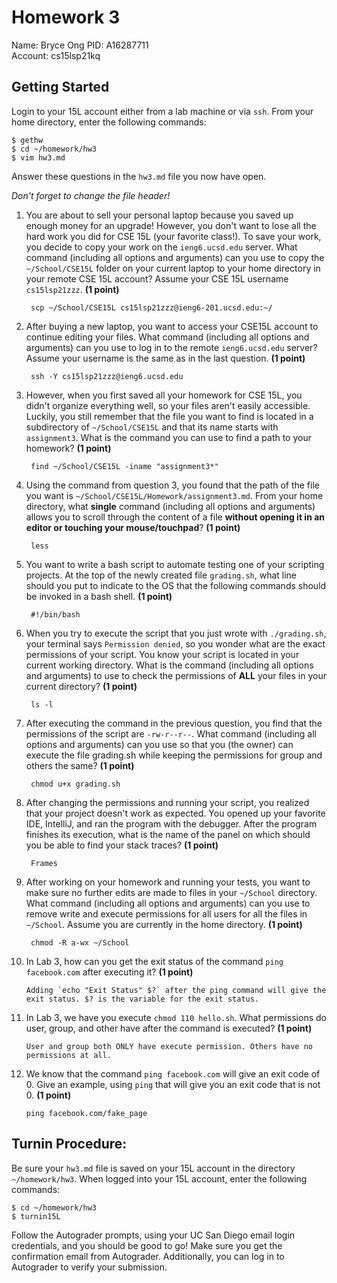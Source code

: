 # Homework 3

Name: Bryce Ong 
PID: A16287711  
Account: cs15lsp21kq

## Getting Started

Login to your 15L account either from a lab machine or via `ssh`. From your
home directory, enter the following commands:

```
$ gethw
$ cd ~/homework/hw3
$ vim hw3.md
```

Answer these questions in the `hw3.md` file you now have open.

_Don't forget to change the file header!_

1. You are about to sell your personal laptop because you saved up enough money for an upgrade! However, you don't want to lose all the hard work you did for CSE 15L (your favorite class!). To save your work, you decide to copy your work on the `ieng6.ucsd.edu` server. What command (including all options and arguments) can you use to copy the `~/School/CSE15L` folder on your current laptop to your home directory in your remote CSE 15L account? Assume your CSE 15L username `cs15lsp21zzz`. **(1 point)**

        scp ~/School/CSE15L cs15lsp21zzz@ieng6-201.ucsd.edu:~/

2. After buying a new laptop, you want to access your CSE15L account to continue editing your files. What command (including all options and arguments) can you use to log in to the remote `ieng6.ucsd.edu` server? Assume your username is the same as in the last question. **(1 point)**

        ssh -Y cs15lsp21zzz@ieng6.ucsd.edu

3. However, when you first saved all your homework for CSE 15L, you didn't organize everything well, so your files aren't easily accessible. Luckily, you still remember that the file you want to find is located in a subdirectory of `~/School/CSE15L` and that its name starts with `assignment3`. What is the command you can use to find a path to your homework? **(1 point)**

        find ~/School/CSE15L -iname "assignment3*"

4. Using the command from question 3, you found that the path of the file you want is `~/School/CSE15L/Homework/assignment3.md`. From your home directory, what **single** command (including all options and arguments) allows you to scroll through the content of a file **without opening it in an editor or touching your mouse/touchpad**? **(1 point)**

        less

5. You want to write a bash script to automate testing one of your scripting projects. At the top of the newly created file `grading.sh`, what line should you put to indicate to the OS that the following commands should be invoked in a bash shell. **(1 point)**

        #!/bin/bash

6. When you try to execute the script that you just wrote with `./grading.sh`, your terminal says `Permission denied`, so you wonder what are the exact permissions of your script. You know your script is located in your current working directory. What is the command (including all options and arguments) to use to check the permissions of **ALL** your files in your current directory? **(1 point)**

        ls -l

7. After executing the command in the previous question, you find that the permissions of the script are `-rw-r--r--`. What command (including all options and arguments) can you use so that you (the owner) can execute the file grading.sh while keeping the permissions for group and others the same? **(1 point)**

        chmod u+x grading.sh

8. After changing the permissions and running your script, you realized that your project doesn't work as expected. You opened up your favorite IDE, IntelliJ, and ran the program with the debugger. After the program finishes its execution, what is the name of the panel on which should you be able to find your stack traces?  **(1 point)**

        Frames

9. After working on your homework and running your tests, you want to make sure no further edits are made to files in your `~/School` directory. What command (including all options and arguments) can you use to remove write and execute permissions for all users for all the files in `~/School`. Assume you are currently in the home directory. **(1 point)** 

        chmod -R a-wx ~/School

10. In Lab 3, how can you get the exit status of the command `ping facebook.com` after executing it? **(1 point)**

        Adding `echo "Exit Status" $?` after the ping command will give the exit status. $? is the variable for the exit status.

11. In Lab 3, we have you execute `chmod 110 hello.sh`. What permissions do user, group, and other have after the command is executed? **(1 point)**

        User and group both ONLY have execute permission. Others have no permissions at all.

12. We know that the command `ping facebook.com` will give an exit code of 0. Give an example, using `ping` that will give you an exit code that is not 0. **(1 point)**

        ping facebook.com/fake_page

## Turnin Procedure:
Be sure your `hw3.md` file is saved on your 15L account in the directory
`~/homework/hw3`. When logged into your 15L account, enter the following
commands:
```
$ cd ~/homework/hw3
$ turnin15L
```
Follow the Autograder prompts, using your UC San Diego email login credentials,
and you should be good to go! Make sure you get the confirmation email from
Autograder. Additionally, you can log in to Autograder to verify your submission.

